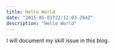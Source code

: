 ```yaml
---
title: Hello World
date: "2015-05-01T22:12:03.284Z"
description: "Hello World"
---
```


I will document my skill issue in this blog.

